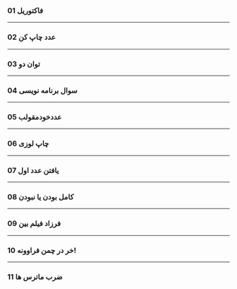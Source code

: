 ### 01 فاكتوريل

---

### 02 عدد چاپ کن

---

### 03 توان دو

---

### 04 سوال برنامه نویسی

---

### 05 عددخودمقولب

---

### 06 چاپ لوزی

---

### 07 یافتن عدد اول

---

### 08 کامل بودن یا نبودن

---

### 09 فرزاد فیلم بین

---

### 10 خر در چمن فراوونه!

---

### 11 ضرب ماترس ها

